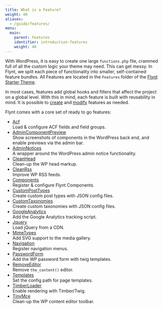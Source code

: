 ```yaml
---
title: What is a Feature?
weight: 40
aliases:
  - /guide/features/
menu:
  main:
    parent: Features
    identifier: introduction-features
    weight: 40
---
```


With WordPress, it is easy to create one large `functions.php` file, crammed full of all the custom logic your theme may need. This can get messy. In Flynt, we split each piece of functionality into smaller, self-contained feature bundles. All Features are located in the `Features` folder of the [Flynt Starter Theme](https://github.com/flyntwp/flynt-starter-theme/blob/master/Features).

In most cases, features add global hooks and filters that affect the project on a global level. With this in mind, each feature is built with reusability in mind. It is possible to [create](/guide/features/creating-features/) and [modify](/guide/features/hooking-into-features/) features as needed.

Flynt comes with a core set of ready to go features:

<div class="alert alert-list">
  <ul>
    <li>
      <a href="https://github.com/flyntwp/flynt-starter-theme/blob/master/Features/Acf/README.md">Acf</a><br>
      Load &amp; configure ACF fields and field groups.
    </li>
    <li>
      <a href="https://github.com/flyntwp/flynt-starter-theme/blob/master/Features/AdminComponentPreview/README.md">AdminComponentPreview</a><br>
      Show screenshots of components in the WordPress back end, and enable previews via the admin bar.
    </li>
    <li>
      <a href="https://github.com/flyntwp/flynt-starter-theme/blob/master/Features/AdminNotices/README.md">AdminNotices</a><br>
      A wrapper around the WordPress admin notice functionality.
    </li>
    <li>
      <a href="https://github.com/flyntwp/flynt-starter-theme/blob/master/Features/CleanHead/README.md">CleanHead</a><br>
      Clean-up the WP head markup.
    </li>
    <li>
      <a href="https://github.com/flyntwp/flynt-starter-theme/blob/master/Features/CleanRss/README.md">CleanRss</a><br>
      Improve WP RSS feeds.
    </li>
    <li>
      <a href="https://github.com/flyntwp/flynt-starter-theme/blob/master/Features/Components/README.md">Components</a><br>
      Register &amp; configure Flynt Components.
    </li>
    <li>
      <a href="https://github.com/flyntwp/flynt-starter-theme/blob/master/Features/CustomPostTypes/README.md">CustomPostTypes</a><br>
      Create custom post types with JSON config files.
    </li>
    <li>
      <a href="https://github.com/flyntwp/flynt-starter-theme/blob/master/Features/CustomTaxonomies/README.md">CustomTaxonomies</a><br>
      Create custom taxonomies with JSON config files.
    </li>    
    <li>
      <a href="https://github.com/flyntwp/flynt-starter-theme/blob/master/Features/GoogleAnalytics/">GoogleAnalytics</a><br>
      Add the Google Analytics tracking script.
    </li>
    <li>
      <a href="https://github.com/flyntwp/flynt-starter-theme/blob/master/Features/Jquery/README.md">Jquery</a><br>
      Load jQuery from a CDN.
    </li>
    <li>
      <a href="https://github.com/flyntwp/flynt-starter-theme/blob/master/Features/MimeTypes/README.md">MimeTypes</a><br>
      Add SVG support to the media gallery.
    </li>
    <li>
      <a href="https://github.com/flyntwp/flynt-starter-theme/blob/master/Features/Navigation/README.md">Navigation</a><br>
      Register navigation menus.
    </li>
    <li>
      <a href="https://github.com/flyntwp/flynt-starter-theme/blob/master/Features/PasswordForm/README.md">PasswordForm</a><br>
      Add the WP password form with twig templates.
    </li>
    <li>
      <a href="https://github.com/flyntwp/flynt-starter-theme/blob/master/Features/RemoveEditor/README.md">RemoveEditor</a><br>
      Remove <code>the_content()</code> editor.
    </li>
    <li>
      <a href="https://github.com/flyntwp/flynt-starter-theme/blob/master/Features/Templates/README.md">Templates</a><br>
      Set the config path for page templates.
    </li>
    <li>
      <a href="https://github.com/flyntwp/flynt-starter-theme/blob/master/Features/TimberLoader/README.md">TimberLoader</a><br>
      Enable rendering with Timber/Twig.
    </li>
    <li>
      <a href="https://github.com/flyntwp/flynt-starter-theme/blob/master/Features/TinyMce/README.md">TinyMce</a><br>
      Clean-up the WP content editor toolbar.
    </li>
  </ul>
</div>

